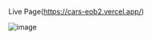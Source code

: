 Live Page(https://cars-eob2.vercel.app/)

![image](https://github.com/Eshanpokhrel/cars/assets/109594115/b4141c8f-00bc-44f4-b5c4-a9b8150c7c00)

